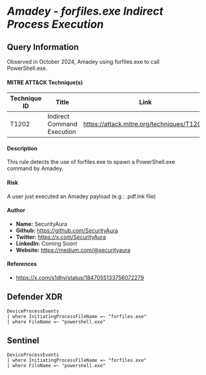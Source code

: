 # *Amadey - forfiles.exe Indirect Process Execution*

## Query Information

Observed in October 2024, Amadey using forfiles.exe to call PowerShell.exe.

#### MITRE ATT&CK Technique(s)

| Technique ID | Title    | Link    |
| ---  | --- | --- |
| T1202 | Indirect Command Execution | https://attack.mitre.org/techniques/T1202/ |

#### Description

This rule detects the use of forfiles.exe to spawn a PowerShell.exe command by Amadey.

#### Risk

A user just executed an Amadey payload (e.g.: .pdf.lnk file)

#### Author <Optional>
- **Name:** SecurityAura
- **Github:** https://github.com/SecurityAura
- **Twitter:** https://x.com/SecurityAura
- **LinkedIn:** Coming Soon!
- **Website:** https://medium.com/@securityaura

#### References
- https://x.com/s1dhy/status/1847055133756072279

## Defender XDR
```KQL
DeviceProcessEvents
| where InitiatingProcessFileName =~ "forfiles.exe"
| where FileName =~ "powershell.exe"
```
## Sentinel
```KQL
DeviceProcessEvents
| where InitiatingProcessFileName =~ "forfiles.exe"
| where FileName =~ "powershell.exe"
```
